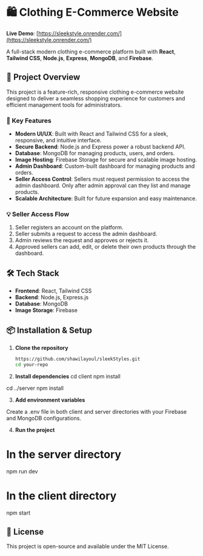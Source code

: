 # 🛍️ Clothing E-Commerce Website

**Live Demo**: [https://sleekstyle.onrender.com/](https://sleekstyle.onrender.com/)

A full-stack modern clothing e-commerce platform built with **React**, **Tailwind CSS**, **Node.js**, **Express**, **MongoDB**, and **Firebase**.

## 🚀 Project Overview

This project is a feature-rich, responsive clothing e-commerce website designed to deliver a seamless shopping experience for customers and efficient management tools for administrators.

### 🔧 Key Features

- **Modern UI/UX**: Built with React and Tailwind CSS for a sleek, responsive, and intuitive interface.
- **Secure Backend**: Node.js and Express power a robust backend API.
- **Database**: MongoDB for managing products, users, and orders.
- **Image Hosting**: Firebase Storage for secure and scalable image hosting.
- **Admin Dashboard**: Custom-built dashboard for managing products and orders.
- **Seller Access Control**: Sellers must request permission to access the admin dashboard. Only after admin approval can they list and manage products.
- **Scalable Architecture**: Built for future expansion and easy maintenance.

### 💡 Seller Access Flow

1. Seller registers an account on the platform.
2. Seller submits a request to access the admin dashboard.
3. Admin reviews the request and approves or rejects it.
4. Approved sellers can add, edit, or delete their own products through the dashboard.

## 🛠️ Tech Stack

- **Frontend**: React, Tailwind CSS
- **Backend**: Node.js, Express.js
- **Database**: MongoDB
- **Image Storage**: Firebase

## 📦 Installation & Setup

1. **Clone the repository**
   ```bash
   https://github.com/shawilayoul/sleekStyles.git
   cd your-repo
2. **Install dependencies**
cd client
npm install

cd ../server
npm install

3. **Add environment variables**

Create a .env file in both client and server directories with your Firebase and MongoDB configurations.

4. **Run the project**

# In the server directory
npm run dev

# In the client directory
npm start

## 📄 License
   This project is open-source and available under the MIT License.
